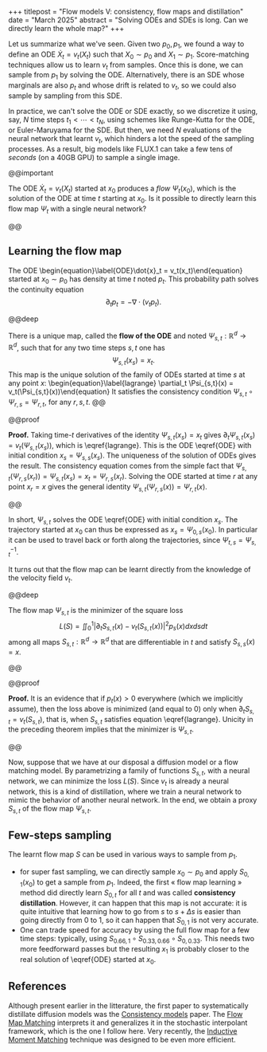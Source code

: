 +++
titlepost = "Flow models V: consistency, flow maps and distillation"
date = "March 2025"
abstract = "Solving ODEs and SDEs is long. Can we directly learn the whole map?"
+++

Let us summarize what we've seen. Given two $p_0, p_1$, we found a way to define an ODE $\dot{X}_t = v_t(X_t)$ such that $X_0 \sim p_0$ and $X_1 \sim p_1$. Score-matching techniques allow us to learn $v_t$ from samples. Once this is done, we can sample from $p_1$ by solving the ODE. Alternatively, there is an SDE whose marginals are also $p_t$ and whose drift is related to $v_t$, so we could also sample by sampling from this SDE. 

In practice, we can't solve the ODE or SDE exactly, so we discretize it using, say, $N$ time steps $t_1 < \dotsb < t_N$, using schemes like Runge-Kutta for the ODE, or Euler-Maruyama for the SDE. But then, we need $N$ evaluations of the neural network that learnt $v_t$, which hinders a lot the speed of the sampling processes. As a result, big models like FLUX.1 can take a few tens of *seconds* (on a 40GB GPU) to sample a single image. 

@@important 

The ODE $\dot{X}_t = v_t(X_t)$ started at $x_0$ produces a *flow* $\Psi_t(x_0)$, which is the solution of the ODE at time $t$ starting at $x_0$. Is it possible to directly learn this flow map $\Psi_t$ with a single neural network? 

@@ 

## Learning the flow map 

The ODE \begin{equation}\label{ODE}\dot{x}_t = v_t(x_t)\end{equation} started at $x_0 \sim p_0$ has density at time $t$ noted $p_t$. This probability path solves the continuity equation 
$$ \partial_t p_t = - \nabla \cdot (v_t p_t). $$

@@deep 

There is a unique map, called the **flow of the ODE** and noted $\Psi_{s,t}:\mathbb{R}^d \to \mathbb{R}^d$, such that for any two time steps $s,t$ one has 
$$\Psi_{s,t}(x_s) = x_t.$$
This map is the unique solution of the family of ODEs started at time $s$ at any point $x$: 
\begin{equation}\label{lagrange} \partial_t \Psi_{s,t}(x) = v_t(\Psi_{s,t}(x))\end{equation}
It satisfies the consistency condition $\Psi_{s,t}\circ \Psi_{r,s} = \Psi_{r,t}$, for any $r,s,t$. 
@@

@@proof 

**Proof.** Taking time-$t$ derivatives of the identity $\Psi_{s,t}(x_s) = x_t$ gives $\partial_t \Psi_{s,t}(x_s) = v_t(\Psi_{s,t}(x_s))$, which is \eqref{lagrange}. This is the ODE \eqref{ODE} with initial condition $x_s = \Psi_{s,s}(x_s)$. The uniqueness of the solution of ODEs gives the result. The consistency equation comes from the simple fact that $\Psi_{s,t}(\Psi_{r,s}(x_r)) = \Psi_{s,t}(x_s) = x_t = \Psi_{r,s}(x_r)$. Solving the ODE started at time $r$ at any point $x_r = x$ gives the general identity $\Psi_{s,t}(\Psi_{r,s}(x)) = \Psi_{r,t}(x)$.

@@ 

In short, $\Psi_{s,t}$ solves the ODE \eqref{ODE} with initial condition $x_s$. The trajectory started at $x_0$ can thus be expressed as $x_s = \Psi_{0,s}(x_0)$. In particular it can be used to travel back or forth along the trajectories, since $\Psi_{t,s} = \Psi_{s,t}^{-1}$.

It turns out that the flow map can be learnt directly from the knowledge of the velocity field $v_t$.  

@@deep 

The flow map $\Psi_{s,t}$ is the minimizer of the square loss
$$L(S) = \iint_0^1 | \partial_t S_{s,t}(x) - v_t(S_{s,t}(x))|^2 p_s(x) dx ds dt $$
among all maps $S_{s,t}:\mathbb{R}^d \to \mathbb{R}^d$ that are differentiable in $t$ and satisfy $S_{s,s}(x) = x$.

@@ 

@@proof 

**Proof.** It is an evidence that if $p_t(x)>0$ everywhere (which we implicitly assume), then the loss above is minimized (and equal to 0) only when $\partial_t S_{s,t} = v_t(S_{s,t})$, that is, when $S_{s,t}$ satisfies equation \eqref{lagrange}. Unicity in the preceding theorem implies that the minimizer is $\Psi_{s,t}$. 

@@


Now, suppose that we have at our disposal a diffusion model or a flow matching model. By parametrizing a family of functions $S_{s,t}$, with a neural network, we can minimize the loss $L(S)$. Since $v_t$ is already a neural network, this is a kind of distillation, where we train a  neural network to mimic the behavior of another neural network. In  the end, we obtain a proxy $S_{s,t}$ of the flow map $\Psi_{s,t}$.

## Few-steps sampling

The learnt flow map $S$ can be used in various ways to sample from $p_1$. 
- for super fast sampling, we can directly sample $x_0 \sim p_0$ and apply $S_{0,1}(x_0)$ to get a sample from $p_1$. Indeed, the first « flow map learning » method did directly learn $S_{0,t}$ for all $t$ and was called **consistency distillation**. However, it can happen that this map is not accurate: it is quite intuitive that learning how to go from $s$ to $s + \Delta s$ is easier than going directly from $0$ to $1$, so it can happen that $S_{0,1}$ is not very accurate.
- One can trade speed for accuracy by using the full flow map for a few time steps: typically, using $S_{0.66, 1} \circ S_{0.33, 0.66} \circ S_{0, 0.33}$. This needs two more feedforward passes but the resulting $x_1$ is probably closer to the real solution of \eqref{ODE} started at $x_0$. 

## References 

Although present earlier in the litterature, the first paper to systematically distillate diffusion models was the [Consistency models](https://arxiv.org/abs/2303.01469) paper. The [Flow Map Matching](https://arxiv.org/pdf/2406.07507) interprets it and generalizes it in the stochastic interpolant framework, which is the one I follow here. Very recently, the [Inductive Moment Matching](https://arxiv.org/pdf/2503.07565) technique was designed to be even more efficient. 

